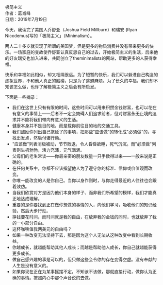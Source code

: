 极简主义  
作者：葛肖峰  
日期：2019年7月19日  

今天，我读完了美国人乔舒亚（Joshua Field Millburn）和瑞安 (Ryan Nicodemus)写的「极简主义」（Minimalism）。

两人二十多岁就实现了所谓的美国梦，但是更多的物质消费并没有带来更多的快乐。一场家庭的变故使乔舒亚认真反思自己的过去，开始极简主义的生活，后来他的好友瑞安也加入进来，共同创立了theminimalists的网站，帮助更多的人获得幸福。

快乐和幸福如此相似，却又相隔很远。为了短暂的快乐，我们可以躲进自己构造的虚拟世界，不和他人真正的触碰，只是为了逃避麻烦。为了长久的幸福，我们却不知该怎么做，也许了解极简主义之后会有所启发。

下面是一些摘录：<br>
- 我们在这世上只有有限的时间，这些时间可以用来积攒金钱财富，也可以花在有意义的事情上——后者不一定会妨碍人们追求前者，但对财富永无止境的追求并不能将我们带向有意义的生活。  
- 健康本身并不是目的地，而是载你前往目的地的交通工具。  
- 我们鼓励你列出自己拖延了的事项，把那些"应该做"的转化成"必须做"的，寻找出发点，然后付诸行动。  
- "应该做"列表消极被动，节节败退，令人昏昏欲睡，死气沉沉。而"必须做"列表则生机勃勃，活力充沛，元气满满。  
- 父母们的老生常谈——你最亲密的朋友数量一只手数得过来——一般来说是正确的。  
- 在任何关系中，你都不应该指望他人为了遵守你的标准、信仰或价值观而改变。  
- 你唯一能改变的人是你自己。当你以身作则时，与你走得最近的人往往也会跟着效仿。  
- 当我们欣赏对方是因为他们本身的样子、而非我们所希望的模样，我们才能真正地达成理解。  
- 重要的是你要找到正在做你想做的事情的人，向他们学习，吸收他们的知识经验，然后大步行动。  
- 挣钱要花时间，而时间就是我的自由，在放弃我的金钱的同时，也就放弃了我的一小部分自由。  
- 这杯咖啡值我两美元的自由吗？  
- 如果一种改变无法坚持下去，那是因为这个人无法从这种改变中看到长期收益。  
- 你越成长，就越能帮助其他人成长；而越是帮助他人成长，你自己就越能获得更多成长。  
- 做自己感兴趣的事是可以的，但只做这些会令你的存在变得空虚。没有奉献的人生是没有意义的。  
- 如果你现在正在为某事摇摆不定，不知该不该做，那就直接行动，做你认为正确的事情。按照内心中那个声音说的去做。  




